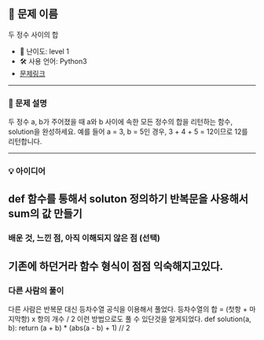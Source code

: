 ## 📘 문제 이름
두 정수 사이의 합

- 🧩 난이도: level 1
- 🛠 사용 언어: Python3
- [문제링크](https://school.programmers.co.kr/learn/courses/30/lessons/12912)

---

### 🧠 문제 설명
두 정수 a, b가 주어졌을 때 a와 b 사이에 속한 모든 정수의 합을 리턴하는 함수, solution을 완성하세요.
예를 들어 a = 3, b = 5인 경우, 3 + 4 + 5 = 12이므로 12를 리턴합니다.

---

### 💡 아이디어
def 함수를 통해서 soluton 정의하기
반복문을 사용해서 sum의 값 만들기
---

### 배운 것, 느낀 점, 아직 이해되지 않은 점 (선택)
기존에 하던거라 함수 형식이 점점 익숙해지고있다.
---

### 다른 사람의 풀이
다른 사람은 반복문 대신 등차수열 공식을 이용해서 풀었다.
등차수열의 합 = (첫항 + 마지막항) x 항의 개수 / 2 이런 방법으로도 풀 수 있단것을 알게되었다.
def solution(a, b):
    return (a + b) * (abs(a - b) + 1) // 2
